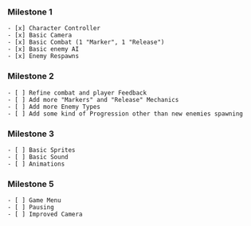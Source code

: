### Milestone 1

    - [x] Character Controller
    - [x] Basic Camera
    - [x] Basic Combat (1 "Marker", 1 "Release")
    - [x] Basic enemy AI
    - [x] Enemy Respawns

### Milestone 2

    - [ ] Refine combat and player Feedback
    - [ ] Add more "Markers" and "Release" Mechanics
    - [ ] Add more Enemy Types
    - [ ] Add some kind of Progression other than new enemies spawning

### Milestone 3

    - [ ] Basic Sprites
    - [ ] Basic Sound
    - [ ] Animations

### Milestone 5

    - [ ] Game Menu
    - [ ] Pausing
    - [ ] Improved Camera
